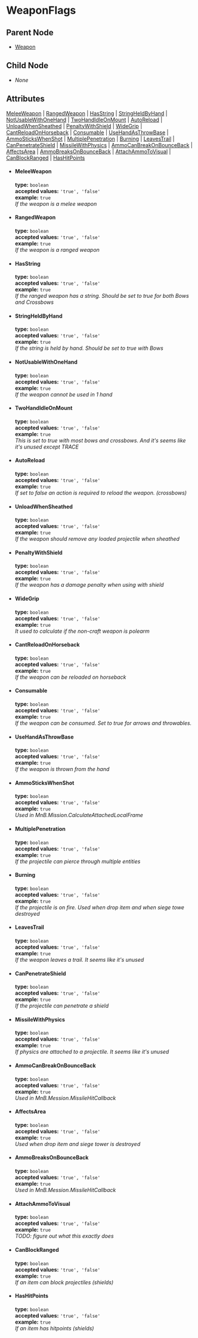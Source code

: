 # WeaponFlags

## Parent Node
- [Weapon](../../Weapon)

## Child Node
- *None*

## Attributes  
[MeleeWeapon](#meleeweapon) | [RangedWeapon](#rangedweapon) | [HasString](#hasstring) | [StringHeldByHand](#stringheldbyhand) | [NotUsableWithOneHand](#notusablewithonehand) | [TwoHandIdleOnMount](#twohandidleonmount) | [AutoReload](#autoreload) | [UnloadWhenSheathed](#unloadwhensheathed) | [PenaltyWithShield](#penaltywithshield) | [WideGrip](#widegrip) | [CantReloadOnHorseback](#cantreloadonhorseback) | [Consumable](#consumable) | [UseHandAsThrowBase](#usehandasthrowbase) | [AmmoSticksWhenShot](#ammostickswhenshot) | [MultiplePenetration](#multiplepenetration) | [Burning](#burning) | [LeavesTrail](#leavestrail) | [CanPenetrateShield](#canpenetrateshield) | [MissileWithPhysics](#missilewithphysics) | [AmmoCanBreakOnBounceBack](#ammocanbreakonbounceback) | [AffectsArea](#affectsarea) | [AmmoBreaksOnBounceBack](#ammobreaksonbounceback) | [AttachAmmoToVisual](#attachammotovisual) | [CanBlockRanged](#canblockranged) | [HasHitPoints](#hashitpoints)
  
- #### MeleeWeapon
  **type:**  `boolean`  
  **accepted values:** `'true', 'false'`   
  **example:** `true`  
  *If the weapon is a melee weapon*  
  
- #### RangedWeapon
  **type:**  `boolean`  
  **accepted values:** `'true', 'false'`   
  **example:** `true`  
  *If the weapon is a ranged weapon*  
  
- #### HasString
  **type:**  `boolean`  
  **accepted values:** `'true', 'false'`   
  **example:** `true`  
  *If the ranged weapon has a string. Should be set to true for both Bows and Crossbows*  
  
- #### StringHeldByHand
  **type:**  `boolean`  
  **accepted values:** `'true', 'false'`   
  **example:** `true`  
  *If the string is held by hand. Should be set to true with Bows*  
  
- #### NotUsableWithOneHand
  **type:**  `boolean`  
  **accepted values:** `'true', 'false'`   
  **example:** `true`  
  *If the weapon cannot be used in 1 hand*  
  
- #### TwoHandIdleOnMount
  **type:**  `boolean`  
  **accepted values:** `'true', 'false'`   
  **example:** `true`  
  *This is set to true with most bows and crossbows. And it's seems like it's unused except TRACE*  
  
- #### AutoReload
  **type:**  `boolean`  
  **accepted values:** `'true', 'false'`   
  **example:** `true`  
  *If set to false an action is required to reload the weapon. (crossbows)*  
  
- #### UnloadWhenSheathed
  **type:**  `boolean`  
  **accepted values:** `'true', 'false'`   
  **example:** `true`  
  *If the weapon should remove any loaded projectile when sheathed*  
  
- #### PenaltyWithShield
  **type:**  `boolean`  
  **accepted values:** `'true', 'false'`   
  **example:** `true`  
  *If the weapon has a damage penalty when using with shield*  
  
- #### WideGrip
  **type:**  `boolean`  
  **accepted values:** `'true', 'false'`   
  **example:** `true`  
  *It used to calculate if the non-craft weapon is polearm*  
  
- #### CantReloadOnHorseback
  **type:**  `boolean`  
  **accepted values:** `'true', 'false'`   
  **example:** `true`  
  *If the weapon can be reloaded on horseback*  
  
- #### Consumable
  **type:**  `boolean`  
  **accepted values:** `'true', 'false'`   
  **example:** `true`  
  *If the weapon can be consumed. Set to true for arrows and throwables.*  
  
- #### UseHandAsThrowBase
  **type:**  `boolean`  
  **accepted values:** `'true', 'false'`   
  **example:** `true`  
  *If the weapon is thrown from the hand*  
  
- #### AmmoSticksWhenShot
  **type:**  `boolean`  
  **accepted values:** `'true', 'false'`   
  **example:** `true`  
  *Used in MnB.Mission.CalculateAttachedLocalFrame* 
  
- #### MultiplePenetration
  **type:**  `boolean`  
  **accepted values:** `'true', 'false'`   
  **example:** `true`  
  *If the projectile can pierce through multiple entities*  
  
- #### Burning
  **type:**  `boolean`  
  **accepted values:** `'true', 'false'`   
  **example:** `true`  
  *If the projectile is on fire. Used when drop item and when siege towe destroyed*  
  
- #### LeavesTrail
  **type:**  `boolean`  
  **accepted values:** `'true', 'false'`   
  **example:** `true`  
  *If the weapon leaves a trail. It seems like it's unused*  
  
- #### CanPenetrateShield
  **type:**  `boolean`  
  **accepted values:** `'true', 'false'`   
  **example:** `true`  
  *If the projectile can penetrate a shield*  
  
- #### MissileWithPhysics
  **type:**  `boolean`  
  **accepted values:** `'true', 'false'`   
  **example:** `true`  
  *If physics are attached to a projectile. It seems like it's unused*  
  
- #### AmmoCanBreakOnBounceBack
  **type:**  `boolean`  
  **accepted values:** `'true', 'false'`   
  **example:** `true`  
  *Used in MnB.Mession.MissileHitCallback*  
  
- #### AffectsArea
  **type:**  `boolean`  
  **accepted values:** `'true', 'false'`   
  **example:** `true`  
  *Used when drop item and siege tower is destroyed*  
  
- #### AmmoBreaksOnBounceBack
  **type:**  `boolean`  
  **accepted values:** `'true', 'false'`   
  **example:** `true`  
  *Used in MnB.Mession.MissileHitCallback*  
  
- #### AttachAmmoToVisual
  **type:**  `boolean`  
  **accepted values:** `'true', 'false'`   
  **example:** `true`  
  *TODO: figure out what this exactly does*  
  
- #### CanBlockRanged
  **type:**  `boolean`  
  **accepted values:** `'true', 'false'`   
  **example:** `true`  
  *If an item can block projectiles (shields)*  
  
- #### HasHitPoints
  **type:**  `boolean`  
  **accepted values:** `'true', 'false'`   
  **example:** `true`  
  *If an item has hitpoints (shields)*  
  